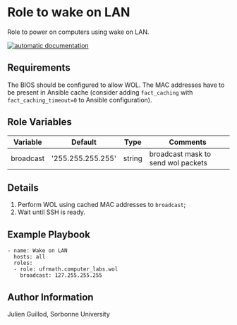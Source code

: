 Role to wake on LAN
===================

Role to power on computers using wake on LAN.

[![automatic documentation](https://img.shields.io/badge/automatic-documentation-green?logo=Ansible)](https://guillod.org/ansible_collections/ufrmath/computer_labs/wol_role.html)


Requirements
------------

The BIOS should be configured to allow WOL. The MAC addresses have to be present in Ansible cache (consider adding `fact_caching` with `fact_caching_timeout=0` to Ansible configuration).

Role Variables
--------------

| Variable                | Default               | Type              | Comments                                                  |
|-------------------------|-----------------------|-------------------|-----------------------------------------------------------|
| broadcast               | '255.255.255.255'     | string            | broadcast mask to send wol packets                        |

Details
-------

1. Perform WOL using cached MAC addresses to `broadcast`;
2. Wait until SSH is ready.

Example Playbook
----------------

    - name: Wake on LAN
      hosts: all
      roles:
      - role: ufrmath.computer_labs.wol
        broadcast: 127.255.255.255

Author Information
------------------

Julien Guillod, Sorbonne University